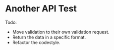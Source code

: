 # Another API Test

Todo:

- Move validation to their own validation request.
- Return the data in a specific format.
- Refactor the codestyle.
